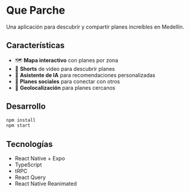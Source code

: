 # Que Parche

Una aplicación para descubrir y compartir planes increíbles en Medellín.

## Características

- 🗺️ **Mapa interactivo** con planes por zona
- 📱 **Shorts** de video para descubrir planes
- 🤖 **Asistente de IA** para recomendaciones personalizadas
- 👥 **Planes sociales** para conectar con otros
- 📍 **Geolocalización** para planes cercanos

## Desarrollo

```bash
npm install
npm start
```

## Tecnologías

- React Native + Expo
- TypeScript
- tRPC
- React Query
- React Native Reanimated
